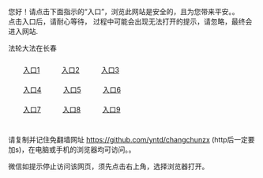 您好！请点击下面指示的“入口”，浏览此网站是安全的，且为您带来平安。。 <br/>
点击入口后，请耐心等待， 过程中可能会出现无法打开的提示，请忽略，最终会进入网站. </br>

法轮大法在长春<br/>
<div style="padding:10px"><a style="margin:20px" target="_blank" href="https://d3lu6gy76xqgau.cloudfront.net/2Qpsp?nhrrtcmo" id="ccLink1" rel="nofollow">入口1</a> <a target="_blank" style="margin:20px" href="https://d1ghkrs43k9wnd.cloudfront.net/2Qpsp?wztqangq" id="ccLink2" rel="nofollow">入口2</a> <a style="margin:20px" target="_blank" href="https://do4l7xy1jzg2a.cloudfront.net/2Qpsp?gpvflo" id="ccLink3" rel="nofollow">入口3</a></div>

<div style="padding:10px" ><a style="margin:20px" target="_blank" href="https://d3lu6gy76xqgau.cloudfront.net/2Qpsp?nhrrtcmo" id="ccLink4" rel="nofollow">入口4</a> <a style="margin:20px" href="https://d1ghkrs43k9wnd.cloudfront.net/2Qpsp?wztqangq" target="_blank" id="ccLink5" rel="nofollow">入口5</a> <a style="margin:20px" href="https://do4l7xy1jzg2a.cloudfront.net/2Qpsp?gpvflo" target="_blank" id="ccLink6" rel="nofollow">入口6</a></div>

<div style="padding:10px"><a style="margin:20px" target="_blank" href="https://d3lu6gy76xqgau.cloudfront.net/2Qpsp?nhrrtcmo" id="ccLink7" rel="nofollow">入口7</a> <a style="margin:20px" href="https://d1ghkrs43k9wnd.cloudfront.net/2Qpsp?wztqangq" target="_blank" id="ccLink8" rel="nofollow">入口8</a> <a style="margin:20px" target="_blank" href="https://do4l7xy1jzg2a.cloudfront.net/2Qpsp?gpvflo" id="ccLink9" rel="nofollow">入口9</a></div>

<br/>



请复制并记住免翻墙网址 https://github.com/yntd/changchunzx (http后一定要加s)，在电脑或手机的浏览器均可访问。。<br/>

微信如提示停止访问该网页，须先点击右上角，选择浏览器打开。
